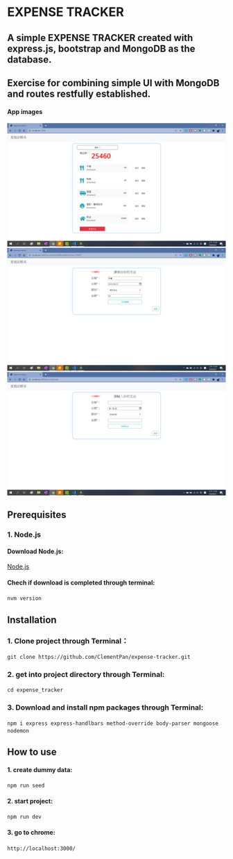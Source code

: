 # EXPENSE TRACKER
## A simple EXPENSE TRACKER created with express.js, bootstrap and MongoDB as the database.
## Exercise for combining simple UI with MongoDB and routes restfully established.

#### App images
![Index1](/images/index.png)
![Index1](/images/edit.png)
![Index1](/images/new.png)

## Prerequisites
### 1. Node.js
#### Download Node.js:
[Node.js](https://github.com/coreybutler/nvm-windows/releases)
#### Chech if download is completed through terminal:
`nvm version`
## 
## Installation
### 1. Clone project through Terminal： 
`git clone https://github.com/ClementPan/expense-tracker.git`
### 2. get into project directory through Terminal:
`cd expense_tracker`
### 3. Download and install npm packages through Terminal:
`npm i express express-handlbars method-override body-parser mongoose nodemon`
## 
## How to use
#### 1. create dummy data:
`npm run seed`
#### 2. start project:
`npm run dev`
#### 3. go to chrome:
`http://localhost:3000/`
